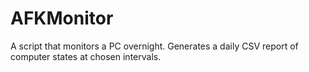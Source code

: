 # AFKMonitor
A script that monitors a PC overnight. Generates a daily CSV report of computer states at chosen intervals.
